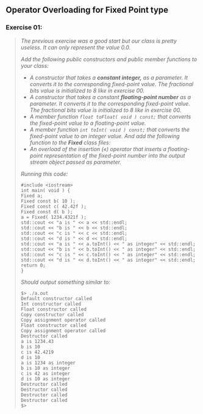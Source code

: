 ## Operator Overloading for Fixed Point type
### Exercise 01:
> <i>The previous exercise was a good start but our class is pretty useless. It can only
represent the value 0.0.
>
> Add the following public constructors and public member functions to your class:
> * A constructor that takes a <b>constant integer,</b> as a parameter.
It converts it to the corresponding fixed-point value. The fractional bits value is
initialized to 8 like in exercise 00.
> * A constructor that takes a constant <b>floating-point number</b> as a parameter.
It converts it to the corresponding fixed-point value. The fractional bits value is
initialized to 8 like in exercise 00.
> * A member function `float toFloat( void ) const;`
that converts the fixed-point value to a floating-point value.
> * A member function `int toInt( void ) const;`
that converts the fixed-point value to an integer value.
And add the following function to the <b>Fixed</b> class files:
> * An overload of the insertion («) operator that inserts a floating-point representation
of the fixed-point number into the output stream object passed as parameter.
>
> Running this code:</i>
> ```
> #include <iostream>
> int main( void ) {
> Fixed a;
> Fixed const b( 10 );
> Fixed const c( 42.42f );
> Fixed const d( b );
> a = Fixed( 1234.4321f );
> std::cout << "a is " << a << std::endl;
> std::cout << "b is " << b << std::endl;
> std::cout << "c is " << c << std::endl;
> std::cout << "d is " << d << std::endl;
> std::cout << "a is " << a.toInt() << " as integer" << std::endl;
> std::cout << "b is " << b.toInt() << " as integer" << std::endl;
> std::cout << "c is " << c.toInt() << " as integer" << std::endl;
> std::cout << "d is " << d.toInt() << " as integer" << std::endl;
> return 0;
> }
> ```
> <i>Should output something similar to:</i>
> ```
> $> ./a.out
> Default constructor called
> Int constructor called
> Float constructor called
> Copy constructor called
> Copy assignment operator called
> Float constructor called
> Copy assignment operator called
> Destructor called
> a is 1234.43
> b is 10
> c is 42.4219
> d is 10
> a is 1234 as integer
> b is 10 as integer
> c is 42 as integer
> d is 10 as integer
> Destructor called
> Destructor called
> Destructor called
> Destructor called
> $>
> ```
